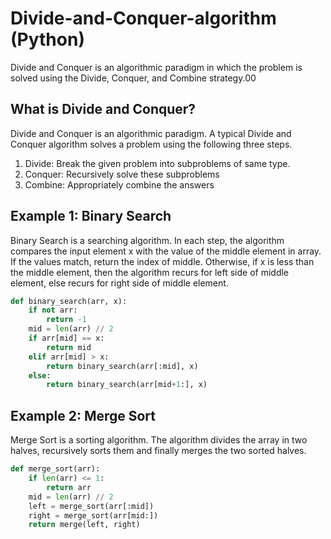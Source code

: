 # Divide-and-Conquer-algorithm (Python)
Divide and Conquer is an algorithmic paradigm in which the problem is solved using the Divide, Conquer, and Combine strategy.00


## What is Divide and Conquer?
Divide and Conquer is an algorithmic paradigm. A typical Divide and Conquer algorithm solves a problem using the following three steps.
1. Divide: Break the given problem into subproblems of same type.
2. Conquer: Recursively solve these subproblems
3. Combine: Appropriately combine the answers

## Example 1: Binary Search
Binary Search is a searching algorithm. In each step, the algorithm compares the input element x with the value of the middle element in array. If the values match, return the index of middle. Otherwise, if x is less than the middle element, then the algorithm recurs for left side of middle element, else recurs for right side of middle element.

```python
def binary_search(arr, x):
    if not arr:
        return -1
    mid = len(arr) // 2
    if arr[mid] == x:
        return mid
    elif arr[mid] > x:
        return binary_search(arr[:mid], x)
    else:
        return binary_search(arr[mid+1:], x)
```

## Example 2: Merge Sort
Merge Sort is a sorting algorithm. The algorithm divides the array in two halves, recursively sorts them and finally merges the two sorted halves.

```python
def merge_sort(arr):
    if len(arr) <= 1:
        return arr
    mid = len(arr) // 2
    left = merge_sort(arr[:mid])
    right = merge_sort(arr[mid:])
    return merge(left, right)